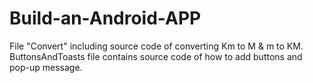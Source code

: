 # Build-an-Android-APP

File "Convert" including source code of converting Km to M & m to KM.
ButtonsAndToasts file contains source code of how to add buttons and pop-up message.

